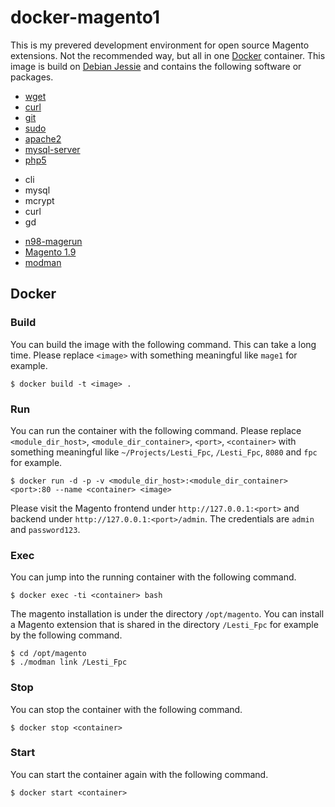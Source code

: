 # docker-magento1

This is my prevered development environment for open source Magento extensions. Not the
recommended way, but all in one [Docker](https://www.docker.com/) container. This image is build on
[Debian Jessie](https://www.debian.org/) and contains the following software or packages.

* [wget](http://www.gnu.org/software/wget/)
* [curl](https://curl.haxx.se/)
* [git](https://git-scm.com/)
* [sudo](https://www.sudo.ws/)
* [apache2](http://httpd.apache.org/)
* [mysql-server](http://www.mysql.com/)
* [php5](http://php.net/)
 + cli
 + mysql
 + mcrypt
 + curl
 + gd
* [n98-magerun](https://github.com/netz98/n98-magerun)
* [Magento 1.9](https://magento.com/)
* [modman](https://github.com/colinmollenhour/modman)

## Docker

### Build

You can build the image with the following command. This can take a long time. Please replace `<image>` with something
meaningful like `mage1` for example.
```
$ docker build -t <image> .
```

### Run

You can run the container with the following command. Please replace `<module_dir_host>`, `<module_dir_container>`,
`<port>`, `<container>` with something meaningful like `~/Projects/Lesti_Fpc`, `/Lesti_Fpc`, `8080` and `fpc` for
example.
```
$ docker run -d -p -v <module_dir_host>:<module_dir_container> <port>:80 --name <container> <image>
```
Please visit the Magento frontend under `http://127.0.0.1:<port>` and backend under `http://127.0.0.1:<port>/admin`. The
credentials are `admin` and `password123`.

### Exec

You can jump into the running container with the following command.
```
$ docker exec -ti <container> bash
```
The magento installation is under the directory `/opt/magento`. You can install a Magento extension that is shared in
the directory `/Lesti_Fpc` for example by the following command.
```
$ cd /opt/magento
$ ./modman link /Lesti_Fpc
```

### Stop

You can stop the container with the following command.
```
$ docker stop <container>
```

### Start

You can start the container again with the following command.
```
$ docker start <container>
```
